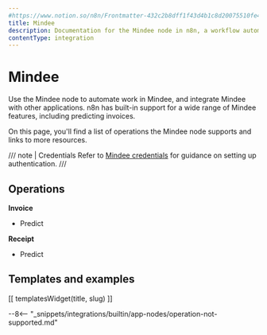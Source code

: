 ```yaml
---
#https://www.notion.so/n8n/Frontmatter-432c2b8dff1f43d4b1c8d20075510fe4
title: Mindee
description: Documentation for the Mindee node in n8n, a workflow automation platform. Includes details of operations and configuration, and links to examples and credentials information.
contentType: integration
---
```


# Mindee

Use the Mindee node to automate work in Mindee, and integrate Mindee with other applications. n8n has built-in support for a wide range of Mindee features, including predicting invoices. 

On this page, you'll find a list of operations the Mindee node supports and links to more resources.

/// note | Credentials
Refer to [Mindee credentials](/integrations/builtin/credentials/mindee/) for guidance on setting up authentication. 
///

## Operations

**Invoice**
- Predict

**Receipt**
- Predict

## Templates and examples

<!-- see https://www.notion.so/n8n/Pull-in-templates-for-the-integrations-pages-37c716837b804d30a33b47475f6e3780 -->
[[ templatesWidget(title, slug) ]]

--8<-- "_snippets/integrations/builtin/app-nodes/operation-not-supported.md"

